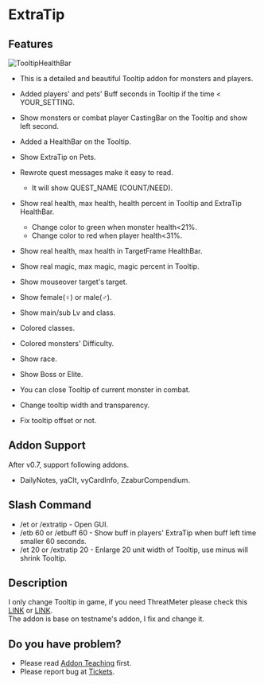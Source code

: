 # ExtraTip


## Features

![TooltipHealthBar](https://media.forgecdn.net/attachments/146/70/VS.png "TooltipHealthBar")

-   This is a detailed and beautiful Tooltip addon for monsters and players.
-   Added players' and pets' Buff seconds in Tooltip if the time < YOUR_SETTING.
-   Show monsters or combat player CastingBar on the Tooltip and show left second.
-   Added a HealthBar on the Tooltip.
-   Show ExtraTip on Pets.
-   Rewrote quest messages make it easy to read.
    -   It will show QUEST_NAME (COUNT/NEED).

-   Show real health, max health, health percent in Tooltip and ExtraTip HealthBar.
    -   Change color to green when monster health<21%.
    -   Change color to red when player health<31%.

-   Show real health, max health in TargetFrame HealthBar.
-   Show real magic, max magic, magic percent in Tooltip.
-   Show mouseover target's target.
-   Show female(♀) or male(♂).
-   Show main/sub Lv and class.
-   Colored classes.
-   Colored monsters' Difficulty.
-   Show race.
-   Show Boss or Elite.
-   You can close Tooltip of current monster in combat.
-   Change tooltip width and transparency.
-   Fix tooltip offset or not.

## Addon Support

After v0.7, support following addons.

-   DailyNotes, yaCIt, vyCardInfo, ZzaburCompendium.

## Slash Command

-   /et or /extratip - Open GUI.
-   /etb 60 or /etbuff 60 - Show buff in players' ExtraTip when buff left time smaller 60 seconds.
-   /et 20 or /extratip 20 - Enlarge 20 unit width of Tooltip, use minus will shrink Tooltip.

## Description

I only change Tooltip in game, if you need ThreatMeter please check this [LINK](http://rom.curse.com/downloads/rom-addons/details/vcthreatmeter.aspx) or [LINK](https://forum.runesofmagic.com/showthread.php?t=218602).  
The addon is base on testname's addon, I fix and change it.

## Do you have problem?

-   Please read [Addon Teaching](http://rom.curseforge.com/addons/extratip/pages/addon-teaching/) first.
-   Please report bug at [Tickets](http://rom.curseforge.com/addons/extratip/tickets/).

